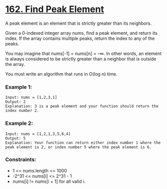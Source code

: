 # [162. Find Peak Element](https://leetcode.com/problems/find-peak-element/)
A peak element is an element that is strictly greater than its neighbors.

Given a 0-indexed integer array nums, find a peak element, and return its index. If the array contains multiple peaks, return the index to any of the peaks.

You may imagine that nums[-1] = nums[n] = -∞. In other words, an element is always considered to be strictly greater than a neighbor that is outside the array.

You must write an algorithm that runs in O(log n) time.

 

### Example 1:
```text
Input: nums = [1,2,3,1]
Output: 2
Explanation: 3 is a peak element and your function should return the index number 2.
```
### Example 2:
```text
Input: nums = [1,2,1,3,5,6,4]
Output: 5
Explanation: Your function can return either index number 1 where the peak element is 2, or index number 5 where the peak element is 6.
 ```

### Constraints:

* 1 <= nums.length <= 1000
* -2^31 <= nums[i] <= 2^31 - 1
* nums[i] != nums[i + 1] for all valid i.
